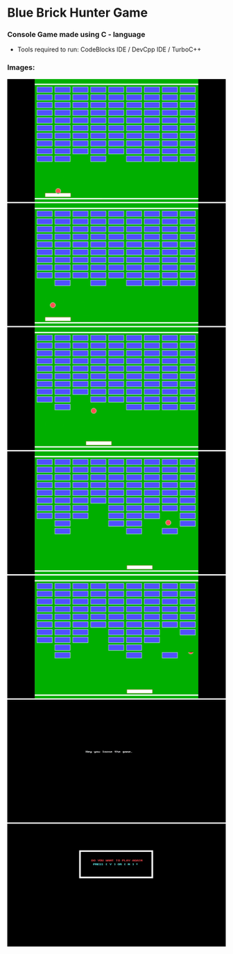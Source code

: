 # Blue Brick Hunter Game

### Console Game made using C - language

 - Tools required to run: CodeBlocks IDE / DevCpp IDE / TurboC++

### Images:

<img src="./Img/1.png" alt="game">
<img src="./Img/2.png" alt="game">
<img src="./Img/3.png" alt="game">
<img src="./Img/4.png" alt="game">
<img src="./Img/5.png" alt="game">
<img src="./Img/6.png" alt="game">
<img src="./Img/7.png" alt="game">